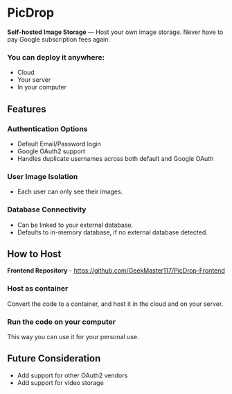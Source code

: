 # PicDrop

**Self-hosted Image Storage** — Host your own image storage. Never have to pay Google subscription fees again.

### You can deploy it anywhere:
 - Cloud
 - Your server
 - In your computer

## Features

### Authentication Options
- Default Email/Password login
- Google OAuth2 support
- Handles duplicate usernames across both default and Google OAuth

### User Image Isolation
- Each user can only see their images.

### Database Connectivity
- Can be linked to your external database.
- Defaults to in-memory database, if no external database detected.

## How to Host

**Frontend Repository** - https://github.com/GeekMaster117/PicDrop-Frontend

### Host as container
Convert the code to a container, and host it in the cloud and on your server.

### Run the code on your computer
This way you can use it for your personal use.

## Future Consideration
- Add support for other OAuth2 vendors
- Add support for video storage
